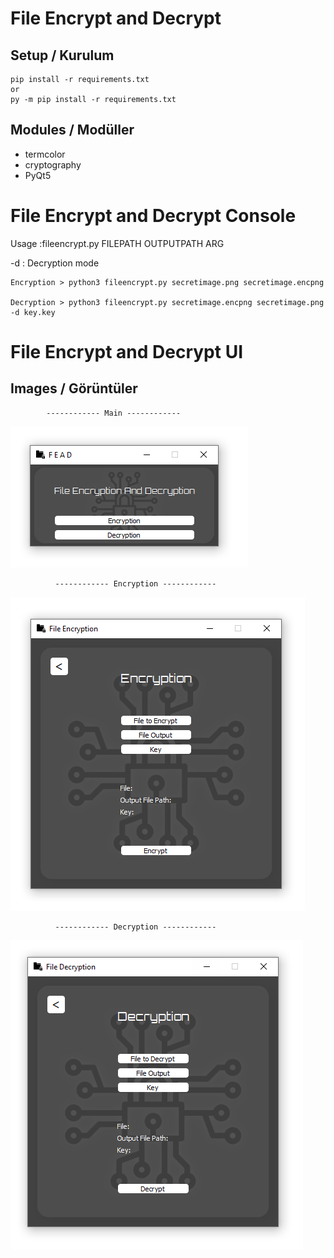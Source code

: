 # File Encrypt and Decrypt

## Setup / Kurulum

```
pip install -r requirements.txt
or 
py -m pip install -r requirements.txt
```

## Modules / Modüller

* termcolor
* cryptography
* PyQt5

# File Encrypt and Decrypt Console

Usage :fileencrypt.py FILEPATH OUTPUTPATH ARG 

-d : Decryption mode

```
Encryption > python3 fileencrypt.py secretimage.png secretimage.encpng

Decryption > python3 fileencrypt.py secretimage.encpng secretimage.png -d key.key 
```

# File Encrypt and Decrypt UI

## Images / Görüntüler

            ------------ Main ------------
![Images](https://github.com/rootkral4/fileencrypt/blob/main/UI/images/main.PNG)

              ------------ Encryption ------------
![Images](https://github.com/rootkral4/fileencrypt/blob/main/UI/images/enc.PNG)

              ------------ Decryption ------------
![Images](https://github.com/rootkral4/fileencrypt/blob/main/UI/images/dec.PNG)
